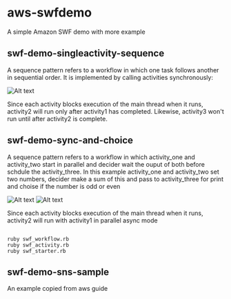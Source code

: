 aws-swfdemo
===========

A simple Amazon SWF demo with more example

swf-demo-singleactivity-sequence
--------------------------------
A sequence pattern refers to a workflow in which one task follows another in sequential order. It is implemented by calling activities synchronously:

![Alt text](http://docs.aws.amazon.com/amazonswf/latest/awsrbflowguide/images/wp-sequence.png "SWF Sequence")

Since each activity blocks execution of the main thread when it runs, activity2 will run only after activity1 has completed. Likewise, activity3 won't run until after activity2 is complete.

swf-demo-sync-and-choice
--------------------------------
A sequence pattern refers to a workflow in which activity_one and activity_two start in parallel and decider wait the ouput of both before schdule the activity_three. In this example activity_one and activity_two set two numbers, decider make a sum of this and pass to activity_three for print and choise if the number is odd or even

![Alt text](http://docs.aws.amazon.com/amazonswf/latest/awsrbflowguide/images/wp-synchronize.png "SWF Sync")
![Alt text](http://docs.aws.amazon.com/amazonswf/latest/awsrbflowguide/images/wp-exclusive-choice.png "SWF Choise")

Since each activity blocks execution of the main thread when it runs, activity2 will run with activity1 in parallel async mode
<pre><code>
ruby swf_workflow.rb
ruby swf_activity.rb
ruby swf_starter.rb
</code></pre>

swf-demo-sns-sample
--------------------------------
An example copied from aws guide



